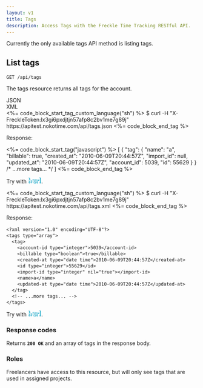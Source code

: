 ```yaml
---
layout: v1
title: Tags
description: Access Tags with the Freckle Time Tracking RESTful API.
---
```


Currently the only available tags API method is listing tags.

## List tags

    GET /api/tags

The tags resource returns all tags for the account.

<div class="tabs">
<div class="selector">
  <div class="json active">JSON</div>
  <div class="xml">XML</div>
</div>
<div class="tab json active">
<%= code_block_start_tag_custom_language("sh") %>
$ curl -H "X-FreckleToken:lx3gi6pxdjtjn57afp8c2bv1me7g89j" https://apitest.nokotime.com/api/tags.json
<%= code_block_end_tag %>

Response:

<%= code_block_start_tag("javascript") %>
[
  {
    "tag": {
      "name": "a",
      "billable": true,
      "created_at": "2010-06-09T20:44:57Z",
      "import_id": null,
      "updated_at": "2010-06-09T20:44:57Z",
      "account_id": 5039,
      "id": 55629
    }
  }
  /* ...more tags... */
]
<%= code_block_end_tag %>

Try with <a href="http://apitest.developer.nokotime.com/hurls/684cc1abac7137e24757f6f75cbbd16e3d20e6f4/43ef044616088dee5cbb94e4e254271c40120908"><img src="/assets/hurl.png" alt="hurl" width="35"></a>.
</div>
<div class="tab xml">
<%= code_block_start_tag_custom_language("sh") %>
$ curl -H "X-FreckleToken:lx3gi6pxdjtjn57afp8c2bv1me7g89j" https://apitest.nokotime.com/api/tags.xml
<%= code_block_end_tag %>

Response:

<div class="highlight"><pre><code class="xml"><span class="cp">&lt;?xml version=&quot;1.0&quot; encoding=&quot;UTF-8&quot;?&gt;</span>
<span class="nt">&lt;tags</span> <span class="na">type=</span><span class="s">&quot;array&quot;</span><span class="nt">&gt;</span>
  <span class="nt">&lt;tag&gt;</span>
    <span class="nt">&lt;account-id</span> <span class="na">type=</span><span class="s">&quot;integer&quot;</span><span class="nt">&gt;</span>5039<span class="nt">&lt;/account-id&gt;</span>
    <span class="nt">&lt;billable</span> <span class="na">type=</span><span class="s">&quot;boolean&quot;</span><span class="nt">&gt;</span>true<span class="nt">&lt;/billable&gt;</span>
    <span class="nt">&lt;created-at</span> <span class="na">type=</span><span class="s">&quot;date time&quot;</span><span class="nt">&gt;</span>2010-06-09T20:44:57Z<span class="nt">&lt;/created-at&gt;</span>
    <span class="nt">&lt;id</span> <span class="na">type=</span><span class="s">&quot;integer&quot;</span><span class="nt">&gt;</span>55629<span class="nt">&lt;/id&gt;</span>
    <span class="nt">&lt;import-id</span> <span class="na">type=</span><span class="s">&quot;integer&quot;</span> <span class="na">nil=</span><span class="s">&quot;true&quot;</span><span class="nt">&gt;&lt;/import-id&gt;</span>
    <span class="nt">&lt;name&gt;</span>a<span class="nt">&lt;/name&gt;</span>
    <span class="nt">&lt;updated-at</span> <span class="na">type=</span><span class="s">&quot;date time&quot;</span><span class="nt">&gt;</span>2010-06-09T20:44:57Z<span class="nt">&lt;/updated-at&gt;</span>
  <span class="nt">&lt;/tag&gt;</span>
  <span class="c">&lt;!-- ...more tags... --&gt;</span>
<span class="nt">&lt;/tags&gt;</span>
</code></pre>
</div>

Try with <a href="http://apitest.developer.nokotime.com/hurls/32172677f730772b2bf29ed8c816fc00dd7277ef/05ceba40a58d8800d6b2a0be136dbaee6a1f4a8d"><img src="/assets/hurl.png" alt="hurl" width="35"></a>.
</div>
</div>

### Response codes

Returns **`200 OK`** and an array of tags in the response body.

### Roles

Freelancers have access to this resource, but will only see tags that are used in assigned projects.
